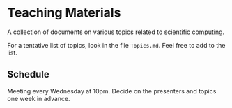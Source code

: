 Teaching Materials
==================
A collection of documents on various topics related to scientific computing.

For a tentative list of topics, look in the file `Topics.md`. 
Feel free to add to the list.

Schedule
--------
Meeting every Wednesday at 10pm. Decide on the presenters and topics one week 
in advance.
